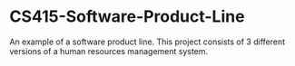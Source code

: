 # CS415-Software-Product-Line
An example of a software product line. This project consists of 3 different versions of a human resources management system.
